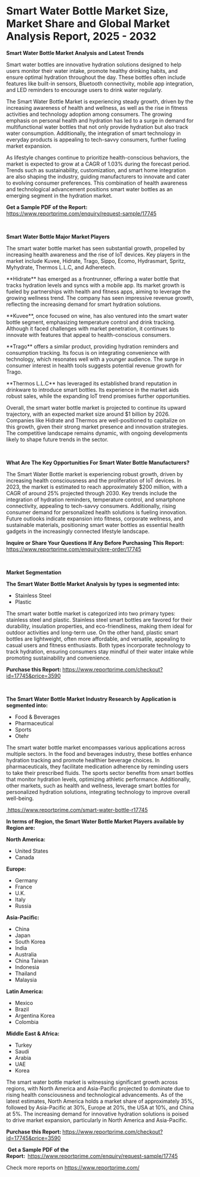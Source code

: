 <p><h1>Smart Water Bottle Market Size, Market Share and Global Market Analysis Report, 2025 - 2032</h1></p><p><strong>Smart Water Bottle Market Analysis and Latest Trends</strong></p>
<p><p>Smart water bottles are innovative hydration solutions designed to help users monitor their water intake, promote healthy drinking habits, and ensure optimal hydration throughout the day. These bottles often include features like built-in sensors, Bluetooth connectivity, mobile app integration, and LED reminders to encourage users to drink water regularly. </p><p>The Smart Water Bottle Market is experiencing steady growth, driven by the increasing awareness of health and wellness, as well as the rise in fitness activities and technology adoption among consumers. The growing emphasis on personal health and hydration has led to a surge in demand for multifunctional water bottles that not only provide hydration but also track water consumption. Additionally, the integration of smart technology in everyday products is appealing to tech-savvy consumers, further fueling market expansion.</p><p>As lifestyle changes continue to prioritize health-conscious behaviors, the market is expected to grow at a CAGR of 1.03% during the forecast period. Trends such as sustainability, customization, and smart home integration are also shaping the industry, guiding manufacturers to innovate and cater to evolving consumer preferences. This combination of health awareness and technological advancement positions smart water bottles as an emerging segment in the hydration market.</p></p>
<p><strong>Get a Sample PDF of the Report:&nbsp;</strong> <a href="https://www.reportprime.com/enquiry/request-sample/17745?utm_campaign=2284&utm_medium=2&utm_source=Github&utm_content=ia&utm_term=18032025&utm_id=smart-water-bottle">https://www.reportprime.com/enquiry/request-sample/17745</a></p>
<p>&nbsp;</p>
<p><strong>Smart Water Bottle Major Market Players</strong></p>
<p><p>The smart water bottle market has seen substantial growth, propelled by increasing health awareness and the rise of IoT devices. Key players in the market include Kuvee, Hidrate, Trago, Sippo, Ecomo, Hydrasmart, Spritz, Myhydrate, Thermos L.L.C, and Adheretech.</p><p>**Hidrate** has emerged as a frontrunner, offering a water bottle that tracks hydration levels and syncs with a mobile app. Its market growth is fueled by partnerships with health and fitness apps, aiming to leverage the growing wellness trend. The company has seen impressive revenue growth, reflecting the increasing demand for smart hydration solutions.</p><p>**Kuvee**, once focused on wine, has also ventured into the smart water bottle segment, emphasizing temperature control and drink tracking. Although it faced challenges with market penetration, it continues to innovate with features that appeal to health-conscious consumers.</p><p>**Trago** offers a similar product, providing hydration reminders and consumption tracking. Its focus is on integrating convenience with technology, which resonates well with a younger audience. The surge in consumer interest in health tools suggests potential revenue growth for Trago.</p><p>**Thermos L.L.C** has leveraged its established brand reputation in drinkware to introduce smart bottles. Its experience in the market aids robust sales, while the expanding IoT trend promises further opportunities.</p><p>Overall, the smart water bottle market is projected to continue its upward trajectory, with an expected market size around $1 billion by 2026. Companies like Hidrate and Thermos are well-positioned to capitalize on this growth, given their strong market presence and innovation strategies. The competitive landscape remains dynamic, with ongoing developments likely to shape future trends in the sector.</p></p>
<p>&nbsp;</p>
<p><strong>What Are The Key Opportunities For Smart Water Bottle Manufacturers?</strong></p>
<p><p>The Smart Water Bottle market is experiencing robust growth, driven by increasing health consciousness and the proliferation of IoT devices. In 2023, the market is estimated to reach approximately $200 million, with a CAGR of around 25% projected through 2030. Key trends include the integration of hydration reminders, temperature control, and smartphone connectivity, appealing to tech-savvy consumers. Additionally, rising consumer demand for personalized health solutions is fueling innovation. Future outlooks indicate expansion into fitness, corporate wellness, and sustainable materials, positioning smart water bottles as essential health gadgets in the increasingly connected lifestyle landscape.</p></p>
<p><strong>Inquire or Share Your Questions If Any Before Purchasing This Report:</strong> <a href="https://www.reportprime.com/enquiry/pre-order/17745?utm_campaign=2284&utm_medium=2&utm_source=Github&utm_content=ia&utm_term=18032025&utm_id=smart-water-bottle">https://www.reportprime.com/enquiry/pre-order/17745</a></p>
<p>&nbsp;</p>
<p><strong>Market Segmentation</strong></p>
<p><strong>The Smart Water Bottle Market Analysis by types is segmented into:</strong></p>
<p><ul><li>Stainless Steel</li><li>Plastic</li></ul></p>
<p><p>The smart water bottle market is categorized into two primary types: stainless steel and plastic. Stainless steel smart bottles are favored for their durability, insulation properties, and eco-friendliness, making them ideal for outdoor activities and long-term use. On the other hand, plastic smart bottles are lightweight, often more affordable, and versatile, appealing to casual users and fitness enthusiasts. Both types incorporate technology to track hydration, ensuring consumers stay mindful of their water intake while promoting sustainability and convenience.</p></p>
<p><strong>Purchase this Report:&nbsp;</strong><a href="https://www.reportprime.com/checkout?id=17745&price=3590&utm_campaign=2284&utm_medium=2&utm_source=Github&utm_content=ia&utm_term=18032025&utm_id=smart-water-bottle">https://www.reportprime.com/checkout?id=17745&price=3590</a></p>
<p>&nbsp;</p>
<p><strong>The Smart Water Bottle Market Industry Research by Application is segmented into:</strong></p>
<p><ul><li>Food & Beverages</li><li>Pharmaceutical</li><li>Sports</li><li>Otehr</li></ul></p>
<p><p>The smart water bottle market encompasses various applications across multiple sectors. In the food and beverages industry, these bottles enhance hydration tracking and promote healthier beverage choices. In pharmaceuticals, they facilitate medication adherence by reminding users to take their prescribed fluids. The sports sector benefits from smart bottles that monitor hydration levels, optimizing athletic performance. Additionally, other markets, such as health and wellness, leverage smart bottles for personalized hydration solutions, integrating technology to improve overall well-being.</p></p>
<p><a href="https://www.reportprime.com/smart-water-bottle-r17745?utm_campaign=2284&utm_medium=2&utm_source=Github&utm_content=ia&utm_term=18032025&utm_id=smart-water-bottle">&nbsp;https://www.reportprime.com/smart-water-bottle-r17745</a></p>
<p><strong>In terms of Region, the Smart Water Bottle Market Players available by Region are:</strong></p>
<p>
    <p> <strong> North America: </strong>
        <ul>
            <li>United States</li>
            <li>Canada</li>
        </ul>
        </p> 
    <p> <strong> Europe: </strong>
        <ul>
            <li>Germany</li>
            <li>France</li>
            <li>U.K.</li>
            <li>Italy</li>
            <li>Russia</li>
        </ul>
        </p> 
    <p> <strong> Asia-Pacific: </strong>
        <ul>
            <li>China</li>
            <li>Japan</li>
            <li>South Korea</li>
            <li>India</li>
            <li>Australia</li>
            <li>China Taiwan</li>
            <li>Indonesia</li>
            <li>Thailand</li>
            <li>Malaysia</li>
        </ul>
        </p> 
    <p> <strong> Latin America: </strong>
        <ul>
            <li>Mexico</li>
            <li>Brazil</li>
            <li>Argentina Korea</li>
            <li>Colombia</li>
        </ul>
        </p> 
    <p> <strong> Middle East & Africa: </strong>
        <ul>
            <li>Turkey</li>
            <li>Saudi</li>
            <li>Arabia</li>
            <li>UAE</li>
            <li>Korea</li>
        </ul>
    </p>
    </p>
<p><p>The smart water bottle market is witnessing significant growth across regions, with North America and Asia-Pacific projected to dominate due to rising health consciousness and technological advancements. As of the latest estimates, North America holds a market share of approximately 35%, followed by Asia-Pacific at 30%, Europe at 20%, the USA at 10%, and China at 5%. The increasing demand for innovative hydration solutions is poised to drive market expansion, particularly in North America and Asia-Pacific.</p></p>
<p><strong>Purchase this Report: </strong><a href="https://www.reportprime.com/checkout?id=17745&price=3590&utm_campaign=2284&utm_medium=2&utm_source=Github&utm_content=ia&utm_term=18032025&utm_id=smart-water-bottle">https://www.reportprime.com/checkout?id=17745&price=3590</a></p>
<p>&nbsp;<strong>Get a Sample PDF of the Report:&nbsp;&nbsp;</strong><a href="https://www.reportprime.com/enquiry/request-sample/17745?utm_campaign=2284&utm_medium=2&utm_source=Github&utm_content=ia&utm_term=18032025&utm_id=smart-water-bottle">https://www.reportprime.com/enquiry/request-sample/17745</a></p>
<p><strong></strong></p>
<p>Check more reports on <a href="https://www.reportprime.com/?utm_campaign=2284&utm_medium=2&utm_source=Github&utm_content=ia&utm_term=18032025&utm_id=smart-water-bottle">https://www.reportprime.com/</a></p>